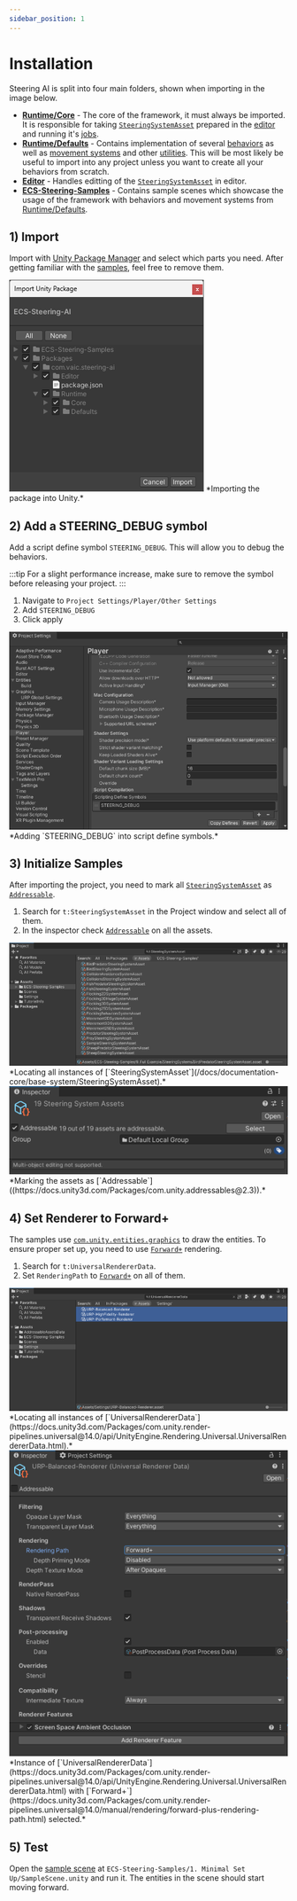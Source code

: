 ```yaml
---
sidebar_position: 1
---
```


# Installation

Steering AI is split into four main folders, shown when importing in the image below.

- [**Runtime/Core**](/docs/category/documentation-core) - The core of the framework, it must always be imported. It is responsible for taking [`SteeringSystemAsset`](/docs/documentation-core/base-system/SteeringSystemAsset) prepared in the [editor](/docs/documentation-core/editor) and running it's [jobs](https://docs.unity3d.com/Manual/job-system.html). 
- [**Runtime/Defaults**](/docs/category/documentation-defaults) - Contains implementation of several [behaviors](/docs/category/behaviors-1) as well as [movement systems](/docs/category/movement) and other [utilities](/docs/category/utilities). This will be most likely be useful to import into any project unless you want to create all your behaviors from scratch.
- [**Editor**](/docs/documentation-core/editor) - Handles editting of the [`SteeringSystemAsset`](/docs/documentation-core/base-system/SteeringSystemAsset) in editor. 
- [**ECS-Steering-Samples**](/docs/category/samples) - Contains sample scenes which showcase the usage of the framework with behaviors and movement systems from [Runtime/Defaults](/docs/category/documentation-defaults).

## 1) Import

Import with [Unity Package Manager](https://docs.unity3d.com/Manual/upm-ui.html) and select which parts you need. After getting familiar with the [samples](/docs/category/samples), feel free to remove them.

<img src="/img/installation.png" alt="Description of the image"/>
*Importing the package into Unity.*

## 2) Add a STEERING_DEBUG symbol

Add a script define symbol `STEERING_DEBUG`. This will allow you to debug the behaviors. 

:::tip
For a slight performance increase, make sure to remove the symbol before releasing your project. 
:::

1) Navigate to `Project Settings/Player/Other Settings`
2) Add `STEERING_DEBUG` 
3) Click apply

<img src="/img/addDebugSymbol.png" alt="Description of the image"/>
*Adding `STEERING_DEBUG` into script define symbols.*

## 3) Initialize Samples

After importing the project, you need to mark all [`SteeringSystemAsset`](/docs/documentation-core/base-system/SteeringSystemAsset) as [`Addressable`](https://docs.unity3d.com/Packages/com.unity.addressables@2.3). 

1) Search for `t:SteeringSystemAsset` in the Project window and select all of them.
2) In the inspector check [`Addressable`](https://docs.unity3d.com/Packages/com.unity.addressables@2.3) on all the assets.

<img src="/img/markAddressable.png" alt="Description of the image"/>
*Locating all instances of [`SteeringSystemAsset`](/docs/documentation-core/base-system/SteeringSystemAsset).*

<img src="/img/markAddressable2.png" alt="Description of the image"/>
*Marking the assets as [`Addressable`]((https://docs.unity3d.com/Packages/com.unity.addressables@2.3)).*

## 4) Set Renderer to Forward+

The samples use [`com.unity.entities.graphics`](https://docs.unity3d.com/Packages/com.unity.entities.graphics@1.0) to draw the entities. To ensure proper set up, you need to use [`Forward+`](https://docs.unity3d.com/Packages/com.unity.render-pipelines.universal@14.0/manual/rendering/forward-plus-rendering-path.html) rendering. 

1) Search for `t:UniversalRendererData`.
2) Set `RenderingPath` to [`Forward+`](https://docs.unity3d.com/Packages/com.unity.render-pipelines.universal@14.0/manual/rendering/forward-plus-rendering-path.html) on all of them.

<img src="/img/markAsForwardPlus.png" alt="Description of the image"/>
*Locating all instances of [`UniversalRendererData`](https://docs.unity3d.com/Packages/com.unity.render-pipelines.universal@14.0/api/UnityEngine.Rendering.Universal.UniversalRendererData.html).*

<img src="/img/markAsForwardPlus2.png" alt="Description of the image"/>
*Instance of [`UniversalRendererData`](https://docs.unity3d.com/Packages/com.unity.render-pipelines.universal@14.0/api/UnityEngine.Rendering.Universal.UniversalRendererData.html) with [`Forward+`](https://docs.unity3d.com/Packages/com.unity.render-pipelines.universal@14.0/manual/rendering/forward-plus-rendering-path.html) selected.*

## 5) Test

Open the [sample scene](/docs/samples/minimal-set-up) at `ECS-Steering-Samples/1. Minimal Set Up/SampleScene.unity` and run it. The entities in the scene should start moving forward.

